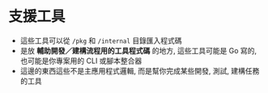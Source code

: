 # 支援工具

- 這些工具可以從 `/pkg` 和 `/internal` 目錄匯入程式碼
- 是放 **輔助開發／建構流程用的工具程式碼** 的地方, 這些工具可能是 Go 寫的, 也可能是你專案用的 CLI 或腳本整合器
- 這邊的東西這些不是主應用程式邏輯, 而是幫你完成某些開發, 測試, 建構任務的工具
